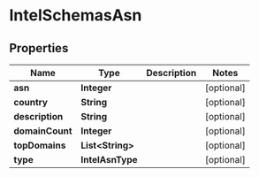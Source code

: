 

# IntelSchemasAsn


## Properties

| Name | Type | Description | Notes |
|------------ | ------------- | ------------- | -------------|
|**asn** | **Integer** |  |  [optional] |
|**country** | **String** |  |  [optional] |
|**description** | **String** |  |  [optional] |
|**domainCount** | **Integer** |  |  [optional] |
|**topDomains** | **List&lt;String&gt;** |  |  [optional] |
|**type** | **IntelAsnType** |  |  [optional] |



